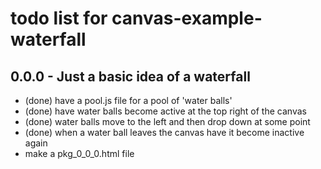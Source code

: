 # todo list for canvas-example-waterfall

## 0.0.0 - Just a basic idea of a waterfall
* (done) have a pool.js file for a pool of 'water balls'
* (done) have water balls become active at the top right of the canvas
* (done) water balls move to the left and then drop down at some point
* (done) when a water ball leaves the canvas have it become inactive again
* make a pkg_0_0_0.html file
